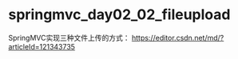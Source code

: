 # springmvc_day02_02_fileupload
SpringMVC实现三种文件上传的方式： https://editor.csdn.net/md/?articleId=121343735
